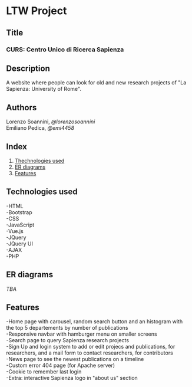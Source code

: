 # LTW Project

## Title
### CURS: Centro Unico di Ricerca Sapienza

## Description
A website where people can look for old and new research projects of "La Sapienza: University of Rome".

## Authors
Lorenzo Soannini, *@lorenzosoannini*\
Emiliano Pedica, *@emi4458*

## Index
1. [Thechnologies used](#Technologies-used)
1. [ER diagrams](#ER-diagrams)
1. [Features](#Features)

## Technologies used
-HTML\
-Bootstrap\
-CSS\
-JavaScript\
-Vue.js\
-JQuery\
-JQuery UI\
-AJAX\
-PHP

## ER diagrams
*TBA*

## Features
-Home page with carousel, random search button and an histogram with the top 5 departements by number of publications\
-Responsive navbar with hamburger menu on smaller screens\
-Search page to query Sapienza research projects\
-Sign Up and login system to add or edit projecs and publications, for researchers, and a mail form to contact researchers, for contributors\
-News page to see the newest publications on a timeline\
-Custom error 404 page (for Apache server)\
-Cookie to remember last login\
-Extra: interactive Sapienza logo in "about us" section
